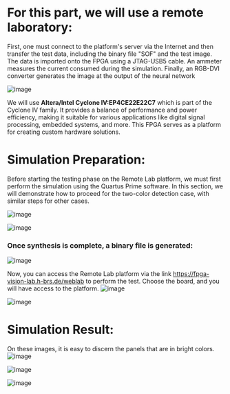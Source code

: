 # For this part, we will use a remote laboratory:

First, one must connect to the platform's server via the Internet and then transfer the test data, including the binary file "SOF" and the test image. The data is imported onto the FPGA using a JTAG-USB5 cable. An ammeter measures the current consumed during the simulation. Finally, an RGB-DVI converter generates the image at the output of the neural network

![image](https://github.com/Marouarad/ADAS-Road-Sign-Detection-FPGA/assets/114839150/6b28b1f6-f461-4cae-9aea-7854b0f1b8ec)

We will use **Altera/Intel Cyclone IV:EP4CE22E22C7** which is part of the Cyclone IV family. It provides a balance of performance and power efficiency, making it suitable for various applications like digital signal processing, embedded systems, and more. This FPGA serves as a platform for creating custom hardware solutions.

# Simulation Preparation:

Before starting the testing phase on the Remote Lab platform, we must first perform the simulation using the Quartus Prime software. In this section, we will demonstrate how to proceed for the two-color detection case, with similar steps for other cases.

![image](https://github.com/Marouarad/ADAS-Road-Sign-Detection-FPGA/assets/114839150/a6993519-a7dd-464a-a456-507449eb661a)

![image](https://github.com/Marouarad/ADAS-Road-Sign-Detection-FPGA/assets/114839150/8c5ee993-fb19-48a4-8234-2f1d5f503055)

### Once synthesis is complete, a binary file is generated:

![image](https://github.com/Marouarad/ADAS-Road-Sign-Detection-FPGA/assets/114839150/4d758b7d-72c1-483e-9273-e17bc182b863)

Now, you can access the Remote Lab platform via the link https://fpga-vision-lab.h-brs.de/weblab to perform the test. Choose the board, and you will have access to the platform.
![image](https://github.com/Marouarad/ADAS-Road-Sign-Detection-FPGA/assets/114839150/7175573d-7b6b-4a98-bf52-16a3c86c97d0)

![image](https://github.com/Marouarad/ADAS-Road-Sign-Detection-FPGA/assets/114839150/b28e3326-65cf-4f1a-8fce-bd1be1a26ca8)

# Simulation Result:

On these images, it is easy to discern the panels that are in bright colors.
![image](https://github.com/Marouarad/ADAS-Road-Sign-Detection-FPGA/assets/114839150/8345be6c-f4aa-468d-94ac-ce4a46c55051)

![image](https://github.com/Marouarad/ADAS-Road-Sign-Detection-FPGA/assets/114839150/00371132-2259-4617-b236-72586cf7813c)

![image](https://github.com/Marouarad/ADAS-Road-Sign-Detection-FPGA/assets/114839150/dc6c0959-fca8-41c0-bf8c-fb6491f0aa60)
